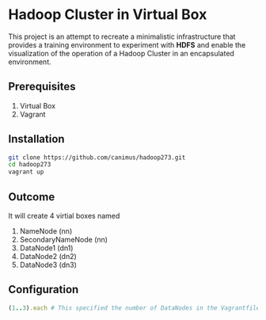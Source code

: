 # Hadoop Cluster in Virtual Box

This project is an attempt to recreate a minimalistic infrastructure that provides a training environment to experiment with **HDFS** and enable the visualization of the operation of a Hadoop Cluster in an encapsulated environment.

## Prerequisites

1. Virtual Box 
2. Vagrant

## Installation
```sh
git clone https://github.com/canimus/hadoop273.git
cd hadoop273
vagrant up
```

## Outcome

It will create 4 virtial boxes named

1. NameNode (nn)
2. SecondaryNameNode (nn)
3. DataNode1 (dn1)
4. DataNode2 (dn2)
5. DataNode3 (dn3)


## Configuration

```ruby
(1..3).each # This specified the number of DataNodes in the Vagrantfile
```
